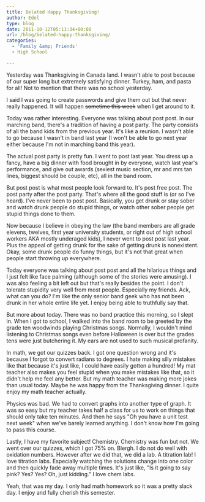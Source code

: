 ```yaml
---
title: Belated Happy Thanksgiving!
author: Edel
type: blog
date: 2011-10-12T05:11:34+00:00
url: /blog/belated-happy-thanksgiving/
categories:
  - 'Family &amp; Friends'
  - High School

---
```

Yesterday was Thanksgiving in Canada land. I wasn't able to post because of our super long but extremely satisfying dinner. Turkey, ham, and pasta for all! Not to mention that there was no school yesterday.

I said I was going to create passwords and give them out but that never really happened. It will happen <strike>sometime this week</strike> when I get around to it.

Today was rather interesting. Everyone was talking about post post. In our marching band, there's a tradition of having a post party. The party consists of all the band kids from the previous year. It's like a reunion. I wasn't able to go because I wasn't in band last year (I won't be able to go next year either because I'm not in marching band this year).

The actual post party is pretty fun. I went to post last year. You dress up a fancy, have a big dinner with food brought in by everyone, watch last year's performance, and give out awards (sexiest music section, mr and mrs tan lines, biggest should be couple, etc), all in the band room.

But post post is what most people look forward to. It's post free post. The post party after the post party. That's where all the good stuff is (or so I've heard). I've never been to post post. Basically, you get drunk or stay sober and watch drunk people do stupid things, or watch other sober people get stupid things done to them.

Now because I believe in obeying the law (the band members are all grade elevens, twelves, first year university students, or right out of high school workers AKA mostly underaged kids), I never went to post post last year. Plus the appeal of getting drunk for the sake of getting drunk is nonexistent. Okay, some drunk people do funny things, but it's not that great when people start throwing up everywhere.

Today everyone was talking about post post and all the hilarious things and I just felt like face palming (although some of the stories were amusing). I was also feeling a bit left out but that's really besides the point. I don't tolerate stupidity very well from most people. Especially my friends. Ack, what can you do? I'm like the only senior band geek who has not been drunk in her whole entire life yet. I enjoy being able to truthfully say that.

But more about today. There was no band practice this morning, so I slept in. When I got to school, I walked into the band room to be greeted by the grade ten woodwinds playing Christmas songs. Normally, I wouldn't mind listening to Christmas songs even before Halloween is over but the grades tens were just butchering it. My ears are not used to such musical profanity.

In math, we got our quizzes back. I got one question wrong and it's because I forgot to convert radians to degrees. I hate making silly mistakes like that because it's just like, I could have easily gotten a hundred! My mat teacher also makes you feel stupid when you make mistakes like that, so it didn't help me feel any better. But my math teacher was making more jokes than usual today. Maybe he was happy from the Thanksgiving dinner. I quite enjoy my math teacher actually. 

Physics was bad. We had to convert graphs into another type of graph. It was so easy but my teacher takes half a class for us to work on things that should only take ten minutes. And then he says "Oh you have a unit test next week" when we've barely learned anything. I don't know how I'm going to pass this course. 

Lastly, I have my favorite subject! Chemistry. Chemistry was fun but not. We went over our quizzes, which I got 75% on. Blergh. I do not do well with oxidation numbers. However after we did that, we did a lab. A titration lab! I love titration labs. Especially watching the solutions change into one color and then quickly fade away multiple times. It's just like, "Is it going to say pink? Yes? Yes? Oh, just kidding." I love chem labs.

Yeah, that was my day. I only had math homework so it was a pretty slack day. I enjoy and fully cherish this semester.


